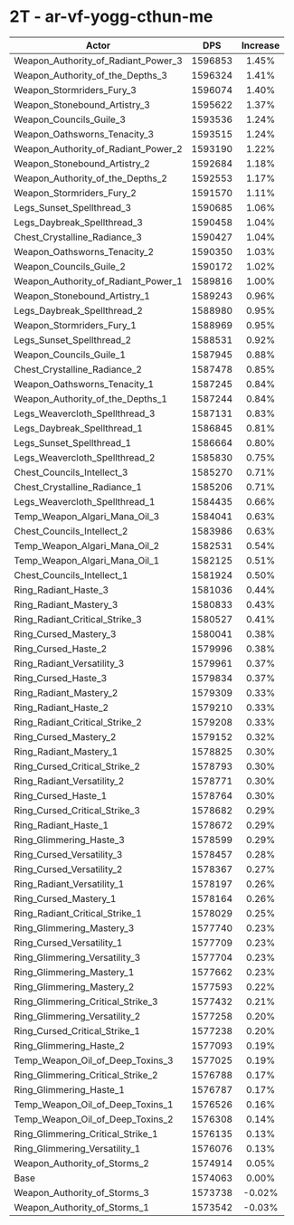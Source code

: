 # 2T - ar-vf-yogg-cthun-me
| Actor | DPS | Increase |
|---|:---:|:---:|
|Weapon_Authority_of_Radiant_Power_3|1596853|1.45%|
|Weapon_Authority_of_the_Depths_3|1596324|1.41%|
|Weapon_Stormriders_Fury_3|1596074|1.40%|
|Weapon_Stonebound_Artistry_3|1595622|1.37%|
|Weapon_Councils_Guile_3|1593536|1.24%|
|Weapon_Oathsworns_Tenacity_3|1593515|1.24%|
|Weapon_Authority_of_Radiant_Power_2|1593190|1.22%|
|Weapon_Stonebound_Artistry_2|1592684|1.18%|
|Weapon_Authority_of_the_Depths_2|1592553|1.17%|
|Weapon_Stormriders_Fury_2|1591570|1.11%|
|Legs_Sunset_Spellthread_3|1590685|1.06%|
|Legs_Daybreak_Spellthread_3|1590458|1.04%|
|Chest_Crystalline_Radiance_3|1590427|1.04%|
|Weapon_Oathsworns_Tenacity_2|1590350|1.03%|
|Weapon_Councils_Guile_2|1590172|1.02%|
|Weapon_Authority_of_Radiant_Power_1|1589816|1.00%|
|Weapon_Stonebound_Artistry_1|1589243|0.96%|
|Legs_Daybreak_Spellthread_2|1588980|0.95%|
|Weapon_Stormriders_Fury_1|1588969|0.95%|
|Legs_Sunset_Spellthread_2|1588531|0.92%|
|Weapon_Councils_Guile_1|1587945|0.88%|
|Chest_Crystalline_Radiance_2|1587478|0.85%|
|Weapon_Oathsworns_Tenacity_1|1587245|0.84%|
|Weapon_Authority_of_the_Depths_1|1587244|0.84%|
|Legs_Weavercloth_Spellthread_3|1587131|0.83%|
|Legs_Daybreak_Spellthread_1|1586845|0.81%|
|Legs_Sunset_Spellthread_1|1586664|0.80%|
|Legs_Weavercloth_Spellthread_2|1585830|0.75%|
|Chest_Councils_Intellect_3|1585270|0.71%|
|Chest_Crystalline_Radiance_1|1585206|0.71%|
|Legs_Weavercloth_Spellthread_1|1584435|0.66%|
|Temp_Weapon_Algari_Mana_Oil_3|1584041|0.63%|
|Chest_Councils_Intellect_2|1583986|0.63%|
|Temp_Weapon_Algari_Mana_Oil_2|1582531|0.54%|
|Temp_Weapon_Algari_Mana_Oil_1|1582125|0.51%|
|Chest_Councils_Intellect_1|1581924|0.50%|
|Ring_Radiant_Haste_3|1581036|0.44%|
|Ring_Radiant_Mastery_3|1580833|0.43%|
|Ring_Radiant_Critical_Strike_3|1580527|0.41%|
|Ring_Cursed_Mastery_3|1580041|0.38%|
|Ring_Cursed_Haste_2|1579996|0.38%|
|Ring_Radiant_Versatility_3|1579961|0.37%|
|Ring_Cursed_Haste_3|1579834|0.37%|
|Ring_Radiant_Mastery_2|1579309|0.33%|
|Ring_Radiant_Haste_2|1579210|0.33%|
|Ring_Radiant_Critical_Strike_2|1579208|0.33%|
|Ring_Cursed_Mastery_2|1579152|0.32%|
|Ring_Radiant_Mastery_1|1578825|0.30%|
|Ring_Cursed_Critical_Strike_2|1578793|0.30%|
|Ring_Radiant_Versatility_2|1578771|0.30%|
|Ring_Cursed_Haste_1|1578764|0.30%|
|Ring_Cursed_Critical_Strike_3|1578682|0.29%|
|Ring_Radiant_Haste_1|1578672|0.29%|
|Ring_Glimmering_Haste_3|1578599|0.29%|
|Ring_Cursed_Versatility_3|1578457|0.28%|
|Ring_Cursed_Versatility_2|1578367|0.27%|
|Ring_Radiant_Versatility_1|1578197|0.26%|
|Ring_Cursed_Mastery_1|1578164|0.26%|
|Ring_Radiant_Critical_Strike_1|1578029|0.25%|
|Ring_Glimmering_Mastery_3|1577740|0.23%|
|Ring_Cursed_Versatility_1|1577709|0.23%|
|Ring_Glimmering_Versatility_3|1577704|0.23%|
|Ring_Glimmering_Mastery_1|1577662|0.23%|
|Ring_Glimmering_Mastery_2|1577593|0.22%|
|Ring_Glimmering_Critical_Strike_3|1577432|0.21%|
|Ring_Glimmering_Versatility_2|1577258|0.20%|
|Ring_Cursed_Critical_Strike_1|1577238|0.20%|
|Ring_Glimmering_Haste_2|1577093|0.19%|
|Temp_Weapon_Oil_of_Deep_Toxins_3|1577025|0.19%|
|Ring_Glimmering_Critical_Strike_2|1576788|0.17%|
|Ring_Glimmering_Haste_1|1576787|0.17%|
|Temp_Weapon_Oil_of_Deep_Toxins_1|1576526|0.16%|
|Temp_Weapon_Oil_of_Deep_Toxins_2|1576308|0.14%|
|Ring_Glimmering_Critical_Strike_1|1576135|0.13%|
|Ring_Glimmering_Versatility_1|1576076|0.13%|
|Weapon_Authority_of_Storms_2|1574914|0.05%|
|Base|1574063|0.00%|
|Weapon_Authority_of_Storms_3|1573738|-0.02%|
|Weapon_Authority_of_Storms_1|1573542|-0.03%|
